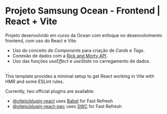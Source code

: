 # Projeto Samsung Ocean - Frontend | React + Vite

Projeto desenvolvido em curso da Ocean com enfoque no desenvolvimento frontend, com uso do React e Vite.
- Uso do conceito de *Components* para criação de *Cards* e *Tags*.
- Conexão de dados com a [Rick and Morty API](https://rickandmortyapi.com/).
- Uso das funções *useEffect* e *useState* no carregamento de dados.


.
.  
This template provides a minimal setup to get React working in Vite with HMR and some ESLint rules.

Currently, two official plugins are available:

- [@vitejs/plugin-react](https://github.com/vitejs/vite-plugin-react/blob/main/packages/plugin-react/README.md) uses [Babel](https://babeljs.io/) for Fast Refresh
- [@vitejs/plugin-react-swc](https://github.com/vitejs/vite-plugin-react-swc) uses [SWC](https://swc.rs/) for Fast Refresh
